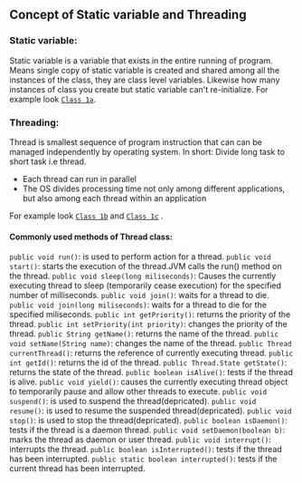 ## Concept of Static variable and Threading

### Static variable: 

Static variable is a variable that exists in the entire running of program. Means single copy of static variable is created and shared among all the instances of the class, they are class level variables. 
Likewise how many instances of class you create but static variable can't re-initialize. For example look [`Class 1a`](https://github.com/AliAzaz/AndroidAppDevelopment/blob/master/JAVA_SE/Topic2/src/class1/Class1a.java).

### Threading:

Thread is smallest sequence of program instruction that can can be managed independently by operating system.
In short: Divide long task to short task i.e thread.
* Each thread can run in parallel
* The OS divides processing time not only among different applications, but also among each thread within an application

For example look [`Class 1b`](https://github.com/AliAzaz/AndroidAppDevelopment/blob/master/JAVA_SE/Topic2/src/class1/Class1b.java) and [`Class 1c`](https://github.com/AliAzaz/AndroidAppDevelopment/blob/master/JAVA_SE/Topic2/src/class1/Class1c.java) .

#### Commonly used methods of Thread class:

`public void run()`: is used to perform action for a thread.
`public void start()`: starts the execution of the thread.JVM calls the run() method on the thread.
`public void sleep(long miliseconds)`: Causes the currently executing thread to sleep (temporarily cease execution) for the specified number of milliseconds.
`public void join()`: waits for a thread to die.
`public void join(long miliseconds)`: waits for a thread to die for the specified miliseconds.
`public int getPriority()`: returns the priority of the thread.
`public int setPriority(int priority)`: changes the priority of the thread.
`public String getName()`: returns the name of the thread.
`public void setName(String name)`: changes the name of the thread.
`public Thread currentThread()`: returns the reference of currently executing thread.
`public int getId()`: returns the id of the thread.
`public Thread.State getState()`: returns the state of the thread.
`public boolean isAlive()`: tests if the thread is alive.
`public void yield()`: causes the currently executing thread object to temporarily pause and allow other threads to execute.
`public void suspend()`: is used to suspend the thread(depricated).
`public void resume()`: is used to resume the suspended thread(depricated).
`public void stop()`: is used to stop the thread(depricated).
`public boolean isDaemon()`: tests if the thread is a daemon thread.
`public void setDaemon(boolean b)`: marks the thread as daemon or user thread.
`public void interrupt()`: interrupts the thread.
`public boolean isInterrupted()`: tests if the thread has been interrupted.
`public static boolean interrupted()`: tests if the current thread has been interrupted.